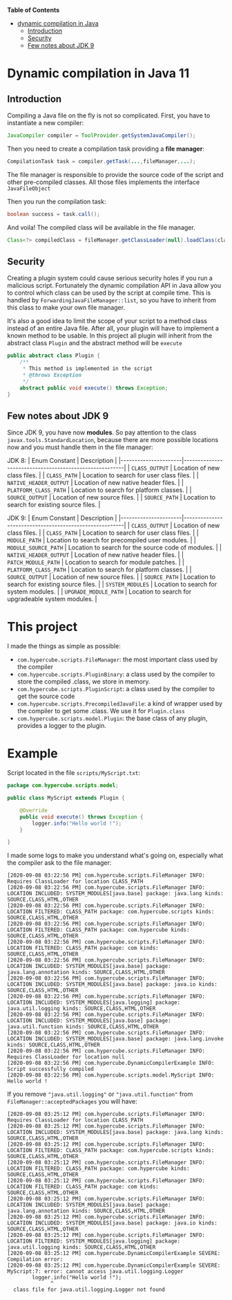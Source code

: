 <!-- START doctoc generated TOC please keep comment here to allow auto update -->
<!-- DON'T EDIT THIS SECTION, INSTEAD RE-RUN doctoc TO UPDATE -->
**Table of Contents** 

- [dynamic compilation in Java](#dynamic-compilation-in-java)
  - [Introduction](#introduction)
  - [Security](#security)
  - [Few notes about JDK 9](#few-notes-about-jdk-9)

<!-- END doctoc generated TOC please keep comment here to allow auto update -->

# Dynamic compilation in Java 11

## Introduction

Compiling a Java file on the fly is not so complicated. First, you have to instantiate a new compiler:

```java
JavaCompiler compiler = ToolProvider.getSystemJavaCompiler();
```

Then you need to create a compilation task providing a **file manager**:

```java
CompilationTask task = compiler.getTask(...,fileManager,...);
```

The file manager is responsible to provide the source code of the script and other pre-compiled classes. All those files implements the interface `JavaFileObject`

Then you run the compilation task:

```java
boolean success = task.call();
```

And voila! The compiled class will be available in the file manager.

```java
Class<?> compiledClass = fileManager.getClassLoader(null).loadClass(className);
```

## Security

Creating a plugin system could cause serious security holes if you run a malicious script. Fortunately the dynamic compilation API in Java allow you to control which class can be used by the script at compile time. This is handled by `ForwardingJavaFileManager::list`, so you have to inherit from this class to make your own file manager.

It's also a good idea to limit the scope of your script to a method class instead of an entire Java file. After all, your plugin will have to implement a known method to be usable. In this project all plugin will inherit from the abstract class `Plugin` and the abstract method will be `execute`

```java
public abstract class Plugin {
	/**
	 * This method is implemented in the script
	 * @throws Exception
	 */
	abstract public void execute() throws Exception;
}
```

## Few notes about JDK 9

Since JDK 9, you have now **modules**. So pay attention to the class `javax.tools.StandardLocation`, because there are more possible locations now and you must handle them in the file manager:

JDK 8:
| Enum Constant | Description                 |
|----------------------|--------------------------------------------------------|
| `CLASS_OUTPUT` | Location of new class files.                  |
| `CLASS_PATH` | Location to search for user class files.        |
| `NATIVE_HEADER_OUTPUT` | Location of new native header files.  |
| `PLATFORM_CLASS_PATH` | Location to search for platform classes. |
| `SOURCE_OUTPUT` | Location of new source files.                |
| `SOURCE_PATH` | Location to search for existing source files.  |

JDK 9:
| Enum Constant | Description                 |
|----------------------|--------------------------------------------------------|
| `CLASS_OUTPUT`         | Location of new class files.                       |
| `CLASS_PATH`           | Location to search for user class files.           |
| `MODULE_PATH`          | Location to search for precompiled user modules.   |
| `MODULE_SOURCE_PATH`   | Location to search for the source code of modules. |
| `NATIVE_HEADER_OUTPUT` | Location of new native header files.               |
| `PATCH_MODULE_PATH`    | Location to search for module patches.             |
| `PLATFORM_CLASS_PATH`  | Location to search for platform classes.           |
| `SOURCE_OUTPUT`        | Location of new source files.                      |
| `SOURCE_PATH`          | Location to search for existing source files.      |
| `SYSTEM_MODULES`       | Location to search for system modules.             |
| `UPGRADE_MODULE_PATH`  | Location to search for upgradeable system modules. |

# This project

I made the things as simple as possible:

- `com.hypercube.scripts.FileManager`: the most important class used by the compiler
- `com.hypercube.scripts.PluginBinary`: a class used by the compiler to store the compiled  .class, we store in memory.
- `com.hypercube.scripts.PluginScript`: a class used by the compiler to get the source code
- `com.hypercube.scripts.PrecompiledJavaFile`: a kind of wrapper used by the compiler to get some .class. We use it for `Plugin.class`
- `com.hypercube.scripts.model.Plugin`: the base class of any plugin, provides a logger to the plugin.

# Example

Script located in the file `scripts/MyScript.txt`:

```java
package com.hypercube.scripts.model;

public class MyScript extends Plugin {

	@Override
	public void execute() throws Exception {
		logger.info("Hello world !");
	}

}
```

I made some logs to make you understand what's going on, especially what the compiler ask to the file manager:

```
[2020-09-08 03:22:56 PM] com.hypercube.scripts.FileManager INFO:  Requires ClassLoader for location CLASS_PATH  
[2020-09-08 03:22:56 PM] com.hypercube.scripts.FileManager INFO:  LOCATION INCLUDED: SYSTEM_MODULES[java.base] package: java.lang kinds: SOURCE,CLASS,HTML,OTHER  
[2020-09-08 03:22:56 PM] com.hypercube.scripts.FileManager INFO:  LOCATION FILTERED: CLASS_PATH package: com.hypercube.scripts kinds: SOURCE,CLASS,HTML,OTHER  
[2020-09-08 03:22:56 PM] com.hypercube.scripts.FileManager INFO:  LOCATION FILTERED: CLASS_PATH package: com.hypercube kinds: SOURCE,CLASS,HTML,OTHER  
[2020-09-08 03:22:56 PM] com.hypercube.scripts.FileManager INFO:  LOCATION FILTERED: CLASS_PATH package: com kinds: SOURCE,CLASS,HTML,OTHER  
[2020-09-08 03:22:56 PM] com.hypercube.scripts.FileManager INFO:  LOCATION INCLUDED: SYSTEM_MODULES[java.base] package: java.lang.annotation kinds: SOURCE,CLASS,HTML,OTHER  
[2020-09-08 03:22:56 PM] com.hypercube.scripts.FileManager INFO:  LOCATION INCLUDED: SYSTEM_MODULES[java.base] package: java.io kinds: SOURCE,CLASS,HTML,OTHER  
[2020-09-08 03:22:56 PM] com.hypercube.scripts.FileManager INFO:  LOCATION INCLUDED: SYSTEM_MODULES[java.logging] package: java.util.logging kinds: SOURCE,CLASS,HTML,OTHER  
[2020-09-08 03:22:56 PM] com.hypercube.scripts.FileManager INFO:  LOCATION INCLUDED: SYSTEM_MODULES[java.base] package: java.util.function kinds: SOURCE,CLASS,HTML,OTHER  
[2020-09-08 03:22:56 PM] com.hypercube.scripts.FileManager INFO:  LOCATION INCLUDED: SYSTEM_MODULES[java.base] package: java.lang.invoke kinds: SOURCE,CLASS,HTML,OTHER  
[2020-09-08 03:22:56 PM] com.hypercube.scripts.FileManager INFO:  Requires ClassLoader for location null  
[2020-09-08 03:22:56 PM] com.hypercube.DynamicCompilerExample INFO:  Script successfully compiled  
[2020-09-08 03:22:56 PM] com.hypercube.scripts.model.MyScript INFO:  Hello world !
```

If you remove `"java.util.logging"` or `"java.util.function"` from `FileManager::acceptedPackages` you will have:

```
[2020-09-08 03:25:12 PM] com.hypercube.scripts.FileManager INFO:  Requires ClassLoader for location CLASS_PATH  
[2020-09-08 03:25:12 PM] com.hypercube.scripts.FileManager INFO:  LOCATION INCLUDED: SYSTEM_MODULES[java.base] package: java.lang kinds: SOURCE,CLASS,HTML,OTHER  
[2020-09-08 03:25:12 PM] com.hypercube.scripts.FileManager INFO:  LOCATION FILTERED: CLASS_PATH package: com.hypercube.scripts kinds: SOURCE,CLASS,HTML,OTHER  
[2020-09-08 03:25:12 PM] com.hypercube.scripts.FileManager INFO:  LOCATION FILTERED: CLASS_PATH package: com.hypercube kinds: SOURCE,CLASS,HTML,OTHER  
[2020-09-08 03:25:12 PM] com.hypercube.scripts.FileManager INFO:  LOCATION FILTERED: CLASS_PATH package: com kinds: SOURCE,CLASS,HTML,OTHER  
[2020-09-08 03:25:12 PM] com.hypercube.scripts.FileManager INFO:  LOCATION INCLUDED: SYSTEM_MODULES[java.base] package: java.lang.annotation kinds: SOURCE,CLASS,HTML,OTHER  
[2020-09-08 03:25:12 PM] com.hypercube.scripts.FileManager INFO:  LOCATION INCLUDED: SYSTEM_MODULES[java.base] package: java.io kinds: SOURCE,CLASS,HTML,OTHER  
[2020-09-08 03:25:12 PM] com.hypercube.scripts.FileManager INFO:  LOCATION FILTERED: SYSTEM_MODULES[java.logging] package: java.util.logging kinds: SOURCE,CLASS,HTML,OTHER  
[2020-09-08 03:25:12 PM] com.hypercube.DynamicCompilerExample SEVERE:  Compilation error:   
[2020-09-08 03:25:12 PM] com.hypercube.DynamicCompilerExample SEVERE:  MyScript:7: error: cannot access java.util.logging.Logger
		logger.info("Hello world !");
		      ^
  class file for java.util.logging.Logger not found   
```

